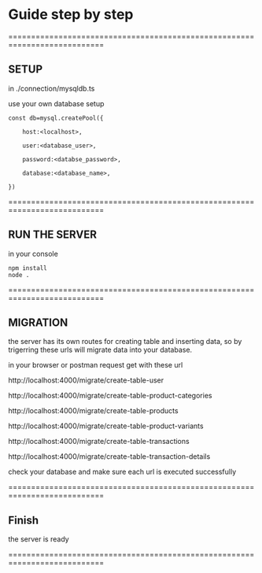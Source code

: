 

# Guide step by step



===========================================================================

## SETUP

in ./connection/mysqldb.ts

use your own database setup

    const db=mysql.createPool({

        host:<localhost>,
    
        user:<database_user>,
    
        password:<databse_password>,
    
        database:<database_name>,
    
    })

===========================================================================

## RUN THE SERVER

in your console

    npm install
    node .

===========================================================================

## MIGRATION

the server has its own routes for creating table and inserting data, so by trigerring these urls will migrate data into your database.


in your browser or postman request get with these url


http://localhost:4000/migrate/create-table-user

http://localhost:4000/migrate/create-table-product-categories

http://localhost:4000/migrate/create-table-products

http://localhost:4000/migrate/create-table-product-variants

http://localhost:4000/migrate/create-table-transactions

http://localhost:4000/migrate/create-table-transaction-details



check your database and make sure each url is executed successfully



===========================================================================


## Finish

the server is ready



===========================================================================






